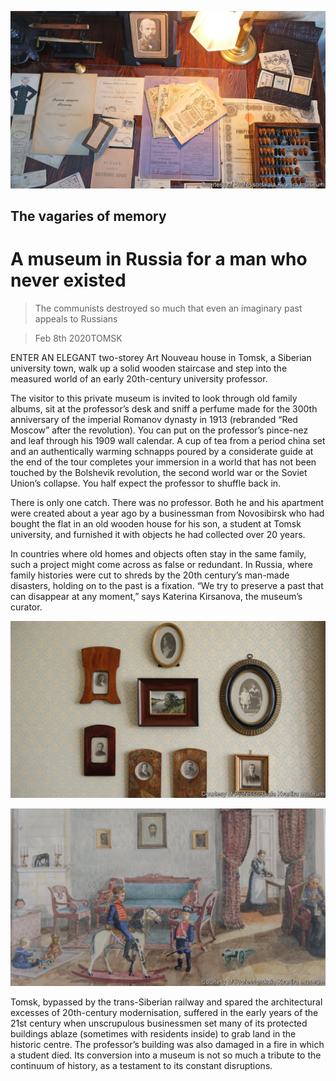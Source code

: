 ![](./images/20200208_EUP001_0.jpg)

## The vagaries of memory

# A museum in Russia for a man who never existed

> The communists destroyed so much that even an imaginary past appeals to Russians

> Feb 8th 2020TOMSK

ENTER AN ELEGANT two-storey Art Nouveau house in Tomsk, a Siberian university town, walk up a solid wooden staircase and step into the measured world of an early 20th-century university professor.

The visitor to this private museum is invited to look through old family albums, sit at the professor’s desk and sniff a perfume made for the 300th anniversary of the imperial Romanov dynasty in 1913 (rebranded “Red Moscow” after the revolution). You can put on the professor’s pince-nez and leaf through his 1909 wall calendar. A cup of tea from a period china set and an authentically warming schnapps poured by a considerate guide at the end of the tour completes your immersion in a world that has not been touched by the Bolshevik revolution, the second world war or the Soviet Union’s collapse. You half expect the professor to shuffle back in.

There is only one catch. There was no professor. Both he and his apartment were created about a year ago by a businessman from Novosibirsk who had bought the flat in an old wooden house for his son, a student at Tomsk university, and furnished it with objects he had collected over 20 years.

In countries where old homes and objects often stay in the same family, such a project might come across as false or redundant. In Russia, where family histories were cut to shreds by the 20th century’s man-made disasters, holding on to the past is a fixation. “We try to preserve a past that can disappear at any moment,” says Katerina Kirsanova, the museum’s curator.

![](./images/20200208_BLP507.jpg)

![](./images/20200208_BLP506.jpg)

Tomsk, bypassed by the trans-Siberian railway and spared the architectural excesses of 20th-century modernisation, suffered in the early years of the 21st century when unscrupulous businessmen set many of its protected buildings ablaze (sometimes with residents inside) to grab land in the historic centre. The professor’s building was also damaged in a fire in which a student died. Its conversion into a museum is not so much a tribute to the continuum of history, as a testament to its constant disruptions.